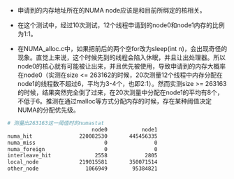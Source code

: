 - 申请到的内存地址所在的NUMA node应该是和目前所绑定的核相关。

- 在这个测试中，经过10次测试，12个线程申请到的node0和node1内存的比例为1:1。

- 在NUMA_alloc.c中，如果把前后的两个空for改为sleep(int n)，会出现奇怪的现象。直觉上来说，这个时候先到的线程会陷入休眠，并且让出处理器。所以node0的核心就有可能被让出来，并且优先被使用，导致申请到的内存大概率在node0（实测在size <= 263162的时候，20次测量12个线程中内存分配在node1的线程数不超过6，平均为3-4个，也即2:1）。然而实测size >= 263163的时候，结果突然完全倒了过来，在20次测量中分配在node1的平均有8个，不低于6。推测在通过malloc等方式分配内存的时候，存在某种阈值决定NUMA的分配优先级。

```bash
# 测量出263163这一阈值时的numastat
                           node0           node1
numa_hit               220082530       445456335
numa_miss                      0               0
numa_foreign                   0               0
interleave_hit              2558            2805
local_node             219015581       350071514
other_node               1066949        95384821
```